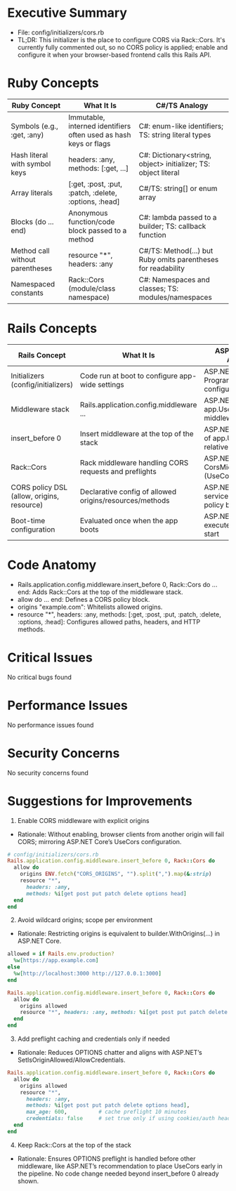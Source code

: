 # Executive Summary
- File: config/initializers/cors.rb
- TL;DR: This initializer is the place to configure CORS via Rack::Cors. It's currently fully commented out, so no CORS policy is applied; enable and configure it when your browser-based frontend calls this Rails API.

# Ruby Concepts
| Ruby Concept | What It Is | C#/TS Analogy |
| --- | --- | --- |
| Symbols (e.g., :get, :any) | Immutable, interned identifiers often used as hash keys or flags | C#: enum-like identifiers; TS: string literal types |
| Hash literal with symbol keys | headers: :any, methods: [:get, ...] | C#: Dictionary<string, object> initializer; TS: object literal |
| Array literals | [:get, :post, :put, :patch, :delete, :options, :head] | C#/TS: string[] or enum array |
| Blocks (do ... end) | Anonymous function/code block passed to a method | C#: lambda passed to a builder; TS: callback function |
| Method call without parentheses | resource "*", headers: :any | C#/TS: Method(...) but Ruby omits parentheses for readability |
| Namespaced constants | Rack::Cors (module/class namespace) | C#: Namespaces and classes; TS: modules/namespaces |

# Rails Concepts
| Rails Concept | What It Is | ASP.NET/React Analogy |
| --- | --- | --- |
| Initializers (config/initializers) | Code run at boot to configure app-wide settings | ASP.NET: Program.cs/Startup.cs configuration |
| Middleware stack | Rails.application.config.middleware ... | ASP.NET Core: app.UseXxx middleware pipeline |
| insert_before 0 | Insert middleware at the top of the stack | ASP.NET Core: Order of app.UseCors relative to others |
| Rack::Cors | Rack middleware handling CORS requests and preflights | ASP.NET Core: CorsMiddleware (UseCors) |
| CORS policy DSL (allow, origins, resource) | Declarative config of allowed origins/resources/methods | ASP.NET Core: services.AddCors + policy builder |
| Boot-time configuration | Evaluated once when the app boots | ASP.NET Core: executed during host start |

# Code Anatomy
- Rails.application.config.middleware.insert_before 0, Rack::Cors do ... end: Adds Rack::Cors at the top of the middleware stack.
- allow do ... end: Defines a CORS policy block.
- origins "example.com": Whitelists allowed origins.
- resource "*", headers: :any, methods: [:get, :post, :put, :patch, :delete, :options, :head]: Configures allowed paths, headers, and HTTP methods.

# Critical Issues
No critical bugs found

# Performance Issues
No performance issues found

# Security Concerns
No security concerns found

# Suggestions for Improvements
1) Enable CORS middleware with explicit origins
- Rationale: Without enabling, browser clients from another origin will fail CORS; mirroring ASP.NET Core’s UseCors configuration.
```ruby
# config/initializers/cors.rb
Rails.application.config.middleware.insert_before 0, Rack::Cors do
  allow do
    origins ENV.fetch("CORS_ORIGINS", "").split(",").map(&:strip)
    resource "*",
      headers: :any,
      methods: %i[get post put patch delete options head]
  end
end
```

2) Avoid wildcard origins; scope per environment
- Rationale: Restricting origins is equivalent to builder.WithOrigins(...) in ASP.NET Core.
```ruby
allowed = if Rails.env.production?
  %w[https://app.example.com]
else
  %w[http://localhost:3000 http://127.0.0.1:3000]
end

Rails.application.config.middleware.insert_before 0, Rack::Cors do
  allow do
    origins allowed
    resource "*", headers: :any, methods: %i[get post put patch delete options head]
  end
end
```

3) Add preflight caching and credentials only if needed
- Rationale: Reduces OPTIONS chatter and aligns with ASP.NET’s SetIsOriginAllowed/AllowCredentials.
```ruby
Rails.application.config.middleware.insert_before 0, Rack::Cors do
  allow do
    origins allowed
    resource "*",
      headers: :any,
      methods: %i[get post put patch delete options head],
      max_age: 600,          # cache preflight 10 minutes
      credentials: false     # set true only if using cookies/auth headers
  end
end
```

4) Keep Rack::Cors at the top of the stack
- Rationale: Ensures OPTIONS preflight is handled before other middleware, like ASP.NET’s recommendation to place UseCors early in the pipeline. No code change needed beyond insert_before 0 already shown.
